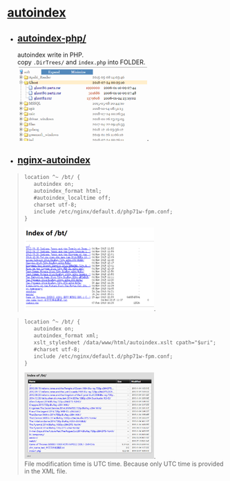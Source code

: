 # [autoindex](https://github.com/osnosn/autoindex/)

* ## [autoindex-php/](https://github.com/osnosn/autoindex/tree/master/autoindex-php)
   autoindex write in PHP.   
   copy `.DirTrees/` and `index.php` into FOLDER.   
   <img src="https://github.com/osnosn/autoindex/raw/master/autoindex-php.png" width="300" />.   

* ## [nginx-autoindex](https://github.com/osnosn/autoindex/tree/master/nginx-autoindex)

> ```
> location ^~ /bt/ {
>    autoindex on;
>    autoindex_format html;
>    #autoindex_localtime off;
>    charset utf-8;
>    include /etc/nginx/default.d/php71w-fpm.conf;
> }
> ```
> <img src="https://github.com/osnosn/autoindex/raw/master/nginx-org.png" width="300" />. 
   

> ```
> location ^~ /bt/ {
>    autoindex on;
>    autoindex_format xml;
>    xslt_stylesheet /data/www/html/autoindex.xslt cpath="$uri";
>    #charset utf-8;
>    include /etc/nginx/default.d/php71w-fpm.conf;
> }
> ```
> <img src="https://github.com/osnosn/autoindex/raw/master/nginx-xslt.png" width="300" />.   
> File modification time is UTC time. Because only UTC time is provided in the XML file. 
